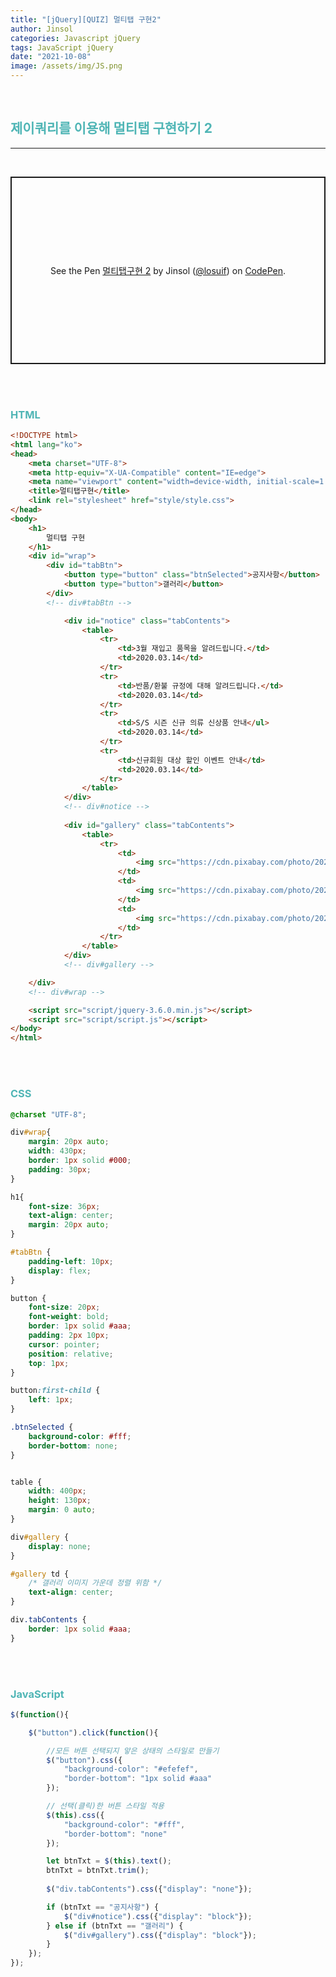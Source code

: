 ```yaml
---
title: "[jQuery][QUIZ] 멀티탭 구현2"
author: Jinsol
categories: Javascript jQuery
tags: JavaScript jQuery
date: "2021-10-08"
image: /assets/img/JS.png
---
```


<br>

## <span style="color:#4fb5b5">제이쿼리를 이용해 멀티탭 구현하기 2</span>

<hr>
<br>

<p class="codepen" data-height="300" data-default-tab="html,result" data-slug-hash="OJgKpPd" data-user="losuif" style="height: 300px; box-sizing: border-box; display: flex; align-items: center; justify-content: center; border: 2px solid; margin: 1em 0; padding: 1em;">
  <span>See the Pen <a href="https://codepen.io/losuif/pen/OJgKpPd">
  멀티탭구현 2</a> by Jinsol (<a href="https://codepen.io/losuif">@losuif</a>)
  on <a href="https://codepen.io">CodePen</a>.</span>
</p>
<script async src="https://cpwebassets.codepen.io/assets/embed/ei.js"></script>

<br><br>

### <span style="color:#4fb5b5">HTML</span>

```html
<!DOCTYPE html>
<html lang="ko">
<head>
    <meta charset="UTF-8">
    <meta http-equiv="X-UA-Compatible" content="IE=edge">
    <meta name="viewport" content="width=device-width, initial-scale=1.0">
    <title>멀티탭구현</title>
    <link rel="stylesheet" href="style/style.css">
</head>
<body>
    <h1>
        멀티탭 구현
    </h1>
    <div id="wrap">
        <div id="tabBtn">
            <button type="button" class="btnSelected">공지사항</button>
            <button type="button">갤러리</button>
        </div>
        <!-- div#tabBtn -->

            <div id="notice" class="tabContents">
                <table>
                    <tr>
                        <td>3월 재입고 품목을 알려드립니다.</td>
                        <td>2020.03.14</td>
                    </tr>
                    <tr>
                        <td>반품/환불 규정에 대해 알려드립니다.</td>
                        <td>2020.03.14</td>
                    </tr>
                    <tr>
                        <td>S/S 시즌 신규 의류 신상품 안내</ul>
                        <td>2020.03.14</td>
                    </tr>
                    <tr>
                        <td>신규회원 대상 할인 이벤트 안내</td>
                        <td>2020.03.14</td>
                    </tr>
                </table>
            </div>
            <!-- div#notice -->
    
            <div id="gallery" class="tabContents">
                <table>
                    <tr>
                        <td>
                            <img src="https://cdn.pixabay.com/photo/2021/04/29/07/36/lime-6215762__340.jpg" alt="이미지1" width="90px" height="90px">
                        </td>
                        <td>
                            <img src="https://cdn.pixabay.com/photo/2021/09/07/16/31/nature-6604374__340.jpg" alt="이미지2" width="90px" height="90px">
                        </td>
                        <td>
                            <img src="https://cdn.pixabay.com/photo/2021/09/19/12/19/animal-6637774__340.jpg" alt="이미지3" width="90px" height="90px">
                        </td>
                    </tr>
                </table>
            </div>
            <!-- div#gallery -->

    </div>
    <!-- div#wrap -->

    <script src="script/jquery-3.6.0.min.js"></script>
    <script src="script/script.js"></script>
</body>
</html>
```


<br><br>

### <span style="color:#4fb5b5">CSS</span>

```css
@charset "UTF-8";

div#wrap{
    margin: 20px auto;
    width: 430px;
    border: 1px solid #000;
    padding: 30px;
}

h1{
    font-size: 36px;
    text-align: center;
    margin: 20px auto;
}

#tabBtn {
    padding-left: 10px;
    display: flex;  
}

button {
    font-size: 20px;
    font-weight: bold;
    border: 1px solid #aaa;
    padding: 2px 10px;
    cursor: pointer;
    position: relative;
    top: 1px;
}

button:first-child {
    left: 1px;
}

.btnSelected {
    background-color: #fff;
    border-bottom: none;
}


table {
    width: 400px;
    height: 130px;
    margin: 0 auto;
}

div#gallery {
    display: none;
}

#gallery td {
    /* 갤러리 이미지 가운데 정렬 위함 */
    text-align: center;
}

div.tabContents {
    border: 1px solid #aaa;
}
```


<br><br>

### <span style="color:#4fb5b5">JavaScript</span>

```javascript
$(function(){

    $("button").click(function(){

        //모든 버튼 선택되지 앟은 상태의 스타일로 만들기
        $("button").css({
            "background-color": "#efefef",
            "border-bottom": "1px solid #aaa"
        });

        // 선택(클릭)한 버튼 스타일 적용
        $(this).css({
            "background-color": "#fff",
            "border-bottom": "none"
        });

        let btnTxt = $(this).text();
        btnTxt = btnTxt.trim();
        
        $("div.tabContents").css({"display": "none"});

        if (btnTxt == "공지사항") {
            $("div#notice").css({"display": "block"});
        } else if (btnTxt == "갤러리") {
            $("div#gallery").css({"display": "block"});
        }
    });
});
```